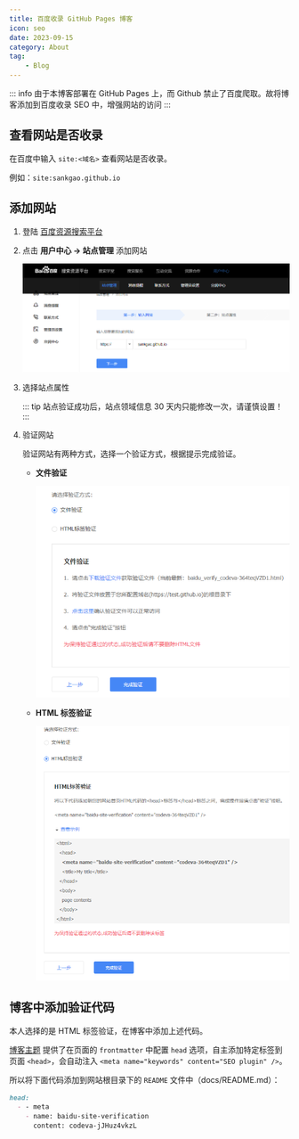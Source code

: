 ```yaml
---
title: 百度收录 GitHub Pages 博客
icon: seo
date: 2023-09-15
category: About
tag:
    - Blog
---
```


::: info
由于本博客部署在 GitHub Pages 上，而 Github 禁止了百度爬取。故将博客添加到百度收录 SEO 中，增强网站的访问
:::

## 查看网站是否收录

在百度中输入 `site:<域名>` 查看网站是否收录。

例如：`site:sankgao.github.io`

## 添加网站

1. 登陆 [百度资源搜索平台](https://ziyuan.baidu.com/) 
2. 点击 **用户中心 -> 站点管理** 添加网站
   
    ![添加网站](./assets/add_site.png)

3. 选择站点属性
   
    ::: tip
    站点验证成功后，站点领域信息 30 天内只能修改一次，请谨慎设置！
    :::

4. 验证网站
   
   验证网站有两种方式，选择一个验证方式，根据提示完成验证。

    - **文件验证**

        ![文件验证](./assets/file_validation.png)

    - **HTML 标签验证**

        ![HTML 标签验证](./assets/label_validation.png)

## 博客中添加验证代码

本人选择的是 HTML 标签验证，在博客中添加上述代码。

[博客主题](https://theme-hope.vuejs.press/zh/guide/advanced/seo.html#%E7%9B%B4%E6%8E%A5%E6%B7%BB%E5%8A%A0-head-%E6%A0%87%E7%AD%BE) 提供了在页面的 `frontmatter` 中配置 `head` 选项，自主添加特定标签到页面 `<head>`，会自动注入 `<meta name="keywords" content="SEO plugin" />`。

所以将下面代码添加到网站根目录下的 `README` 文件中（docs/README.md）：

```md
head:
  - - meta
    - name: baidu-site-verification
      content: codeva-jJHuz4vkzL
```
